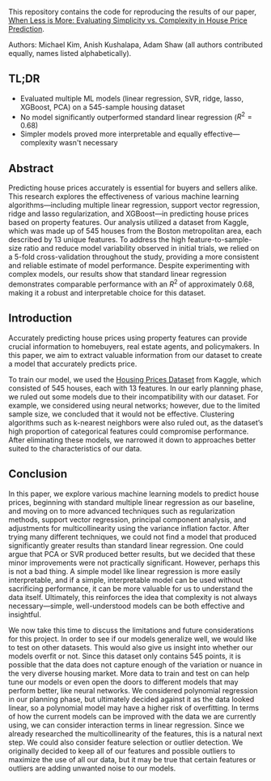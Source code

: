 This repository contains the code for reproducing the results of our paper, [When Less is More: Evaluating Simplicity vs. Complexity in House Price Prediction](House%20Prices%20Paper.pdf).

Authors: Michael Kim, Anish Kushalapa, Adam Shaw (all authors contributed equally, names listed alphabetically).

## TL;DR

- Evaluated multiple ML models (linear regression, SVR, ridge, lasso, XGBoost, PCA) on a 545-sample housing dataset
- No model significantly outperformed standard linear regression ($R^2 = 0.68$)
- Simpler models proved more interpretable and equally effective—complexity wasn't necessary

## Abstract

Predicting house prices accurately is essential for buyers and sellers alike. This research explores the effectiveness of various machine learning algorithms—including multiple linear regression, support vector regression, ridge and lasso regularization, and XGBoost—in predicting house prices based on property features. Our analysis utilized a dataset from Kaggle, which was made up of 545 houses from the Boston metropolitan area, each described by 13 unique features. To address the high feature-to-sample-size ratio and reduce model variability observed in initial trials, we relied on a 5-fold cross-validation throughout the study, providing a more consistent and reliable estimate of model performance. Despite experimenting with complex models, our results show that standard linear regression demonstrates comparable performance with an $R^2$ of approximately 0.68, making it a robust and interpretable choice for this dataset.

## Introduction

Accurately predicting house prices using property features can provide crucial information to homebuyers, real estate agents, and policymakers. In this paper, we aim to extract valuable information from our dataset to create a model that accurately predicts price.

To train our model, we used the [Housing Prices Dataset](https://www.kaggle.com/datasets/yasserh/housing-prices-dataset) from Kaggle, which consisted of 545 houses, each with 13 features. In our early planning phase, we ruled out some models due to their incompatibility with our dataset. For example, we considered using neural networks; however, due to the limited sample size, we concluded that it would not be effective. Clustering algorithms such as k-nearest neighbors were also ruled out, as the dataset’s high proportion of categorical features could compromise performance. After eliminating these models, we narrowed it down to approaches better suited to the characteristics of our data.

## Conclusion

In this paper, we explore various machine learning models to predict house prices, beginning with standard multiple linear regression as our baseline, and moving on to more advanced techniques such as regularization methods, support vector regression, principal component analysis, and adjustments for multicollinearity using the variance inflation factor. After trying many different techniques, we could not find a model that produced significantly greater results than standard linear regression. One could argue that PCA or SVR produced better results, but we decided that these minor improvements were not practically significant. However, perhaps this is not a bad thing. A simple model like linear regression is more easily interpretable, and if a simple, interpretable model can be used without sacrificing performance, it can be more valuable for us to understand the data itself. Ultimately, this reinforces the idea that complexity is not always necessary—simple, well-understood models can be both effective and insightful.

We now take this time to discuss the limitations and future considerations for this project. In order to see if our models generalize well, we would like to test on other datasets. This would also give us insight into whether our models overfit or not. Since this dataset only contains 545 points, it is possible that the data does not capture enough of the variation or nuance in the very diverse housing market. More data to train and test on can help tune our models or even open the doors to different models that may perform better, like neural networks. We considered polynomial regression in our planning phase, but ultimately decided against it as the data looked linear, so a polynomial model may have a higher risk of overfitting. In terms of how the current models can be improved with the data we are currently using, we can consider interaction terms in linear regression. Since we already researched the multicollinearity of the features, this is a natural next step. We could also consider feature selection or outlier detection. We originally decided to keep all of our features and possible outliers to maximize the use of all our data, but it may be true that certain features or outliers are adding unwanted noise to our models.
